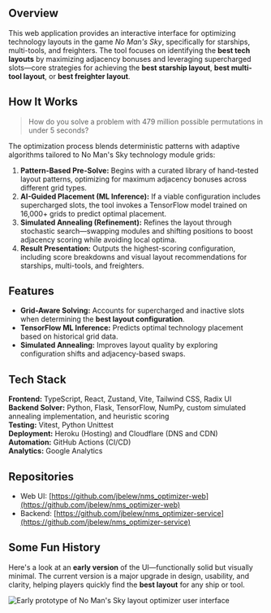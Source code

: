 ## Overview

This web application provides an interactive interface for optimizing technology layouts in the game _No Man's Sky_, specifically for starships, multi-tools, and freighters. The tool focuses on identifying the **best tech layouts** by maximizing adjacency bonuses and leveraging supercharged slots—core strategies for achieving the **best starship layout**, **best multi-tool layout**, or **best freighter layout**.

## How It Works

> How do you solve a problem with 479 million possible permutations in under 5 seconds?

The optimization process blends deterministic patterns with adaptive algorithms tailored to No Man's Sky technology module grids:

1.  **Pattern-Based Pre-Solve:** Begins with a curated library of hand-tested layout patterns, optimizing for maximum adjacency bonuses across different grid types.
2.  **AI-Guided Placement (ML Inference):** If a viable configuration includes supercharged slots, the tool invokes a TensorFlow model trained on 16,000+ grids to predict optimal placement.
3.  **Simulated Annealing (Refinement):** Refines the layout through stochastic search—swapping modules and shifting positions to boost adjacency scoring while avoiding local optima.
4.  **Result Presentation:** Outputs the highest-scoring configuration, including score breakdowns and visual layout recommendations for starships, multi-tools, and freighters.

## Features

- **Grid-Aware Solving:** Accounts for supercharged and inactive slots when determining the **best layout configuration**.
- **TensorFlow ML Inference:** Predicts optimal technology placement based on historical grid data.
- **Simulated Annealing:** Improves layout quality by exploring configuration shifts and adjacency-based swaps.

## Tech Stack

**Frontend:** TypeScript, React, Zustand, Vite, Tailwind CSS, Radix UI\
**Backend Solver:** Python, Flask, TensorFlow, NumPy, custom simulated annealing implementation, and heuristic scoring\
**Testing:** Vitest, Python Unittest\
**Deployment:** Heroku (Hosting) and Cloudflare (DNS and CDN)\
**Automation:** GitHub Actions (CI/CD)\
**Analytics:** Google Analytics

## Repositories

- Web UI: [https://github.com/jbelew/nms_optimizer-web](https://github.com/jbelew/nms_optimizer-web)
- Backend: [https://github.com/jbelew/nms_optimizer-service](https://github.com/jbelew/nms_optimizer-service)

## Some Fun History

Here's a look at an **early version** of the UI—functionally solid but visually minimal. The current version is a major upgrade in design, usability, and clarity, helping players quickly find the **best layout** for any ship or tool.

![Early prototype of No Man's Sky layout optimizer user interface](/assets/img/screenshots/screenshot_v03.png)
